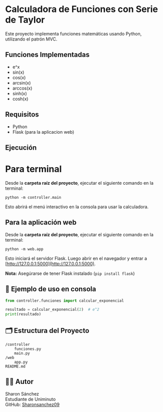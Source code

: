 # Calculadora de Funciones con Serie de Taylor

Este proyecto implementa funciones matemáticas usando Python, utilizando el patrón MVC.

## Funciones Implementadas

- e^x
- sin(x)
- cos(x)
- arcsin(x)
- arccos(x)
- sinh(x)
- cosh(x)

## Requisitos

- Python
- Flask (para la aplicacion web)

## Ejecución

# Para terminal

Desde la **carpeta raíz del proyecto**, ejecutar el siguiente comando en la terminal:

```
python -m controller.main
```

Esto abrirá el menú interactivo en la consola para usar la calculadora.

## Para la aplicación web

Desde la **carpeta raíz del proyecto**, ejecutar el siguiente comando en la terminal:

```
python -m web.app
```

Esto iniciará el servidor Flask.
Luego abrir en el navegador y entrar a [http://127.0.0.1:5000](http://127.0.0.1:5000).

**Nota:**
Asegúrarse de tener Flask instalado (`pip install flask`)


## 🧠 Ejemplo de uso en consola

```python
from controller.funciones import calcular_exponencial

resultado = calcular_exponencial(2)  # e^2
print(resultado)
```

## 🗂️ Estructura del Proyecto

```
/controller
    funciones.py
    main.py
/web
    app.py
README.md
```

## 👩‍💻 Autor

Sharon Sánchez  
Estudiante de Uniminuto  
GitHub: [Sharonsanchez09](https://github.com/Sharonsanchez09)
